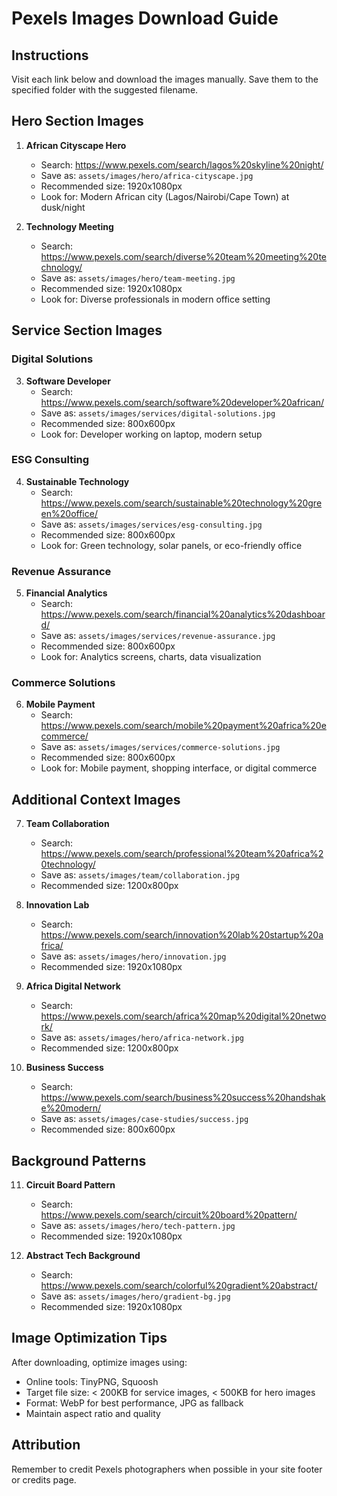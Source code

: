 # Pexels Images Download Guide

## Instructions
Visit each link below and download the images manually. Save them to the specified folder with the suggested filename.

## Hero Section Images
1. **African Cityscape Hero**
   - Search: https://www.pexels.com/search/lagos%20skyline%20night/
   - Save as: `assets/images/hero/africa-cityscape.jpg`
   - Recommended size: 1920x1080px
   - Look for: Modern African city (Lagos/Nairobi/Cape Town) at dusk/night

2. **Technology Meeting**
   - Search: https://www.pexels.com/search/diverse%20team%20meeting%20technology/
   - Save as: `assets/images/hero/team-meeting.jpg`
   - Recommended size: 1920x1080px
   - Look for: Diverse professionals in modern office setting

## Service Section Images

### Digital Solutions
3. **Software Developer**
   - Search: https://www.pexels.com/search/software%20developer%20african/
   - Save as: `assets/images/services/digital-solutions.jpg`
   - Recommended size: 800x600px
   - Look for: Developer working on laptop, modern setup

### ESG Consulting
4. **Sustainable Technology**
   - Search: https://www.pexels.com/search/sustainable%20technology%20green%20office/
   - Save as: `assets/images/services/esg-consulting.jpg`
   - Recommended size: 800x600px
   - Look for: Green technology, solar panels, or eco-friendly office

### Revenue Assurance
5. **Financial Analytics**
   - Search: https://www.pexels.com/search/financial%20analytics%20dashboard/
   - Save as: `assets/images/services/revenue-assurance.jpg`
   - Recommended size: 800x600px
   - Look for: Analytics screens, charts, data visualization

### Commerce Solutions
6. **Mobile Payment**
   - Search: https://www.pexels.com/search/mobile%20payment%20africa%20ecommerce/
   - Save as: `assets/images/services/commerce-solutions.jpg`
   - Recommended size: 800x600px
   - Look for: Mobile payment, shopping interface, or digital commerce

## Additional Context Images

7. **Team Collaboration**
   - Search: https://www.pexels.com/search/professional%20team%20africa%20technology/
   - Save as: `assets/images/team/collaboration.jpg`
   - Recommended size: 1200x800px

8. **Innovation Lab**
   - Search: https://www.pexels.com/search/innovation%20lab%20startup%20africa/
   - Save as: `assets/images/hero/innovation.jpg`
   - Recommended size: 1920x1080px

9. **Africa Digital Network**
   - Search: https://www.pexels.com/search/africa%20map%20digital%20network/
   - Save as: `assets/images/hero/africa-network.jpg`
   - Recommended size: 1200x800px

10. **Business Success**
    - Search: https://www.pexels.com/search/business%20success%20handshake%20modern/
    - Save as: `assets/images/case-studies/success.jpg`
    - Recommended size: 800x600px

## Background Patterns

11. **Circuit Board Pattern**
    - Search: https://www.pexels.com/search/circuit%20board%20pattern/
    - Save as: `assets/images/hero/tech-pattern.jpg`
    - Recommended size: 1920x1080px

12. **Abstract Tech Background**
    - Search: https://www.pexels.com/search/colorful%20gradient%20abstract/
    - Save as: `assets/images/hero/gradient-bg.jpg`
    - Recommended size: 1920x1080px

## Image Optimization Tips
After downloading, optimize images using:
- Online tools: TinyPNG, Squoosh
- Target file size: < 200KB for service images, < 500KB for hero images
- Format: WebP for best performance, JPG as fallback
- Maintain aspect ratio and quality

## Attribution
Remember to credit Pexels photographers when possible in your site footer or credits page.
